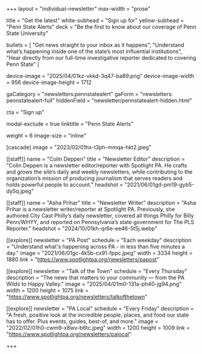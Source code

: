 +++
layout = "individual-newsletter"
max-width = "prose"

title = "Get the latest"
white-subhead = "Sign up for"
yellow-subhead = "Penn State Alerts"
deck = "Be the first to know about our coverage of Penn State University"

bullets = [
  "Get news straight to your inbox as it happens",
  "Understand what’s happening inside one of the state’s most influential institutions",
  "Hear directly from our full-time investigative reporter dedicated to covering Penn State"
]

device-image = "2025/04/01kz-vkkd-3q47-ba89.png"
device-image-width = 956
device-image-height = 1712

gaCategory = "newsletters:pennstatealert"
gaForm = "newsletters: pennstatealert-full"
hiddenField = "newsletter/pennstatealert-hidden.html"

cta = "Sign up"

modal-exclude = true
linktitle = "Penn State Alerts"

weight = 6
image-size = "inline"

[cascade] 
image = "2023/02/01hx-t3ph-mmqa-hkt2.jpeg"


[[staff]]
name = "Colin Deppen"
title = "Newsletter Editor"
description = "Colin Deppen is a newsletter editor/reporter with Spotlight PA. He crafts and grows the site’s daily and weekly newsletters, while contributing to the organization’s mission of producing journalism that serves readers and holds powerful people to account."
headshot = "2021/06/01gd-pm19-gyb5-dy5q.jpeg"

[[staff]]
name = "Asha Prihar"
title = "Newsletter Writer"
description = "Asha Prihar is a newsletter writer/reporter at Spotlight PA. Previously, she authored City Cast Philly’s daily newsletter, covered all things Philly for Billy Penn/WHYY, and reported on Pennsylvania’s state government for The PLS Reporter."
headshot = "2024/10/01kh-qr6e-ee46-5t5j.webp"

[[explore]]
newsletter = "PA Post"
schedule = "Each weekday"
description = "Understand what's happening across PA - in less than five minutes a day."
image = "2021/06/01gc-4k5b-cx91-fppc.jpeg"
width = 3334
height = 1880
link = "https://www.spotlightpa.org/newsletters/papost"

[[explore]]
newsletter = "Talk of the Town"
schedule = "Every Thursday"
description = "The news that matters to your community — from the PA Wilds to Happy Valley."
image = "2025/04/01m0-131a-ph40-jg94.png"
width = 1200
height = 1075
link = "https://www.spotlightpa.org/newsletters/talkofthetown"

[[explore]]
newsletter = "PA Local"
schedule = "Every Friday"
description = "A fresh, positive look at the incredible people, places, and food our state has to offer. Plus events, guides, best-of, and more."
image = "2022/02/01h0-cwm9-x8wv-b6tc.jpeg"
width = 1200
height = 1009
link = "https://www.spotlightpa.org/newsletters/palocal"

+++

